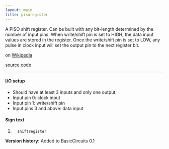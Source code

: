 ```yaml
---
layout: main
title: pisoregister
---
```


A PISO shift register. Can be built with any bit-length determined by the number of input pins.
When write/shift pin is set to HIGH, the data input values are stored in the register.
Once the write/shift pin is set to LOW, any pulse in clock input will set the output pin to the next register bit.
 
on [Wikipedia](http://en.wikipedia.org/wiki/Shift_register)

[source code](https://github.com/eisental/BasicCircuits/blob/master/src/main/java/org/tal/basiccircuits/pisoregister.java)

* * *


#### I/O setup 
* Should have at least 3 inputs and only one output.
* Input pin 0: clock input
* Input pin 1: write/shift pin
* Input pins 3 and above: data input
#### Sign text
1. `   shiftregister   `

__Version history:__ Added to BasicCircuits 0.1